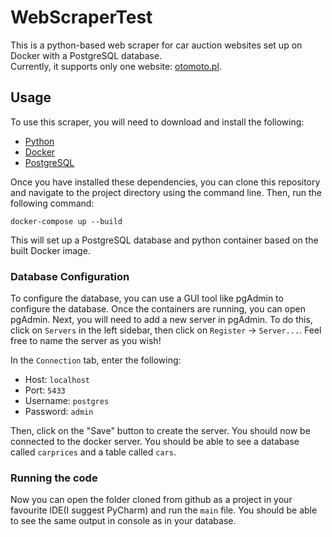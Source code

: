 # WebScraperTest

This is a python-based web scraper for car auction websites set up on Docker with a PostgreSQL database.<br>
Currently, it supports only one website: [otomoto.pl](https://otomoto.pl).

## Usage

To use this scraper, you will need to download and install the following:

- [Python](https://www.python.org/downloads/)
- [Docker](https://www.docker.com/products/docker-desktop/)
- [PostgreSQL](https://www.postgresql.org/download/)

Once you have installed these dependencies, you can clone this repository and navigate to the project directory using the command line. Then, run the following command:

`docker-compose up --build`

This will set up a PostgreSQL database and python container based on the built Docker image.

### Database Configuration

To configure the database, you can use a GUI tool like pgAdmin to configure the database. Once the containers are running, you can open pgAdmin.
Next, you will need to add a new server in pgAdmin. To do this, click on `Servers` in the left sidebar, then click on `Register` -> `Server...`.
Feel free to name the server as you wish! 

In the `Connection` tab, enter the following:

- Host: `localhost`
- Port: `5433`
- Username: `postgres`
- Password: `admin`

Then, click on the "Save" button to create the server. You should now be connected to the docker server. You should be able to see a database called `carprices` and a table called `cars`.

### Running the code

Now you can open the folder cloned from github as a project in your favourite IDE(I suggest PyCharm) and run the `main` file.
You should be able to see the same output in console as in your database.  




